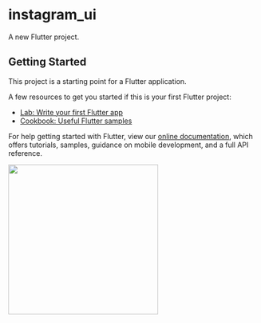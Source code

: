 # instagram_ui

A new Flutter project.

## Getting Started

This project is a starting point for a Flutter application.

A few resources to get you started if this is your first Flutter project:

- [Lab: Write your first Flutter app](https://flutter.dev/docs/get-started/codelab)
- [Cookbook: Useful Flutter samples](https://flutter.dev/docs/cookbook)

For help getting started with Flutter, view our
[online documentation](https://flutter.dev/docs), which offers tutorials,
samples, guidance on mobile development, and a full API reference.

<!-- ![](https://github.com/Monishvm/InstagramUIDarkMode/blob/master/assets/output.gif) -->
<img src="https://github.com/Monishvm/InstagramUIDarkMode/blob/master/assets/output.gif" width="300">
